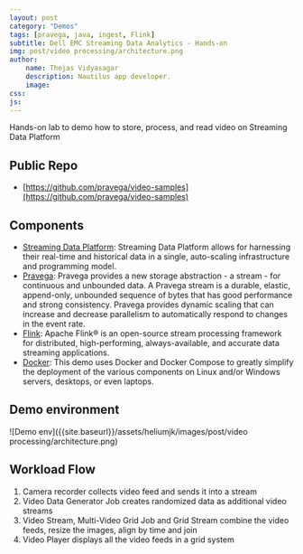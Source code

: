 ```yaml
---
layout: post
category: "Demos"
tags: [pravega, java, ingest, Flink]
subtitle: Dell EMC Streaming Data Analytics - Hands-on
img: post/video processing/architecture.png
author:
    name: Thejas Vidyasagar
    description: Nautilus app developer.
    image:
css:
js:
---
```


Hands-on lab to demo how to store, process, and read video on Streaming Data Platform
<!--more-->

## Public Repo
- [https://github.com/pravega/video-samples](https://github.com/pravega/video-samples)

## Components
- [Streaming Data Platform](https://www.delltechnologies.com/en-us/storage/streaming-data-platform.htm): Streaming Data Platform allows for harnessing their real-time and historical data in a single, auto-scaling infrastructure and programming model. 
- [Pravega](http://pravega.io): Pravega provides a new storage abstraction - a stream - for continuous and unbounded data. A Pravega stream is a durable, elastic, append-only, unbounded sequence of bytes that has good performance and strong consistency. Pravega provides dynamic scaling that can increase and decrease parallelism to automatically respond to changes in the event rate.
- [Flink](https://flink.apache.org): Apache Flink® is an open-source stream processing framework for distributed, high-performing, always-available, and accurate data streaming applications.
- [Docker](https://en.wikipedia.org/wiki/Docker_\(software\)): This demo uses Docker and Docker Compose to greatly simplify the deployment of the various components on Linux and/or Windows servers, desktops, or even laptops.

## Demo environment
![Demo env]({{site.baseurl}}/assets/heliumjk/images/post/video processing/architecture.png)


## Workload Flow
1. Camera recorder collects video feed and sends it into a stream
2. Video Data Generator Job creates randomized data as additional video streams
3. Video Stream, Multi-Video Grid Job and Grid Stream combine the video feeds, resize the images, align by time and join
4. Video Player displays all the video feeds in a grid system
